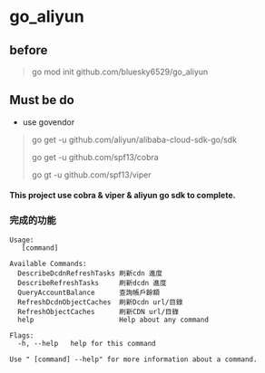 # go_aliyun

## before
> go mod init github.com/bluesky6529/go_aliyun

## Must be do 
+ use govendor
> go get -u github.com/aliyun/alibaba-cloud-sdk-go/sdk
> 
> go get -u github.com/spf13/cobra
>
> go gt -u github.com/spf13/viper

#### This project use cobra & viper & aliyun go sdk to complete.

### 完成的功能
```
Usage:
   [command]

Available Commands:
  DescribeDcdnRefreshTasks 刷新cdn 進度
  DescribeRefreshTasks     刷新dcdn 進度
  QueryAccountBalance      查詢帳戶餘額
  RefreshDcdnObjectCaches  刷新Dcdn url/目錄
  RefreshObjectCaches      刷新CDN url/目錄
  help                     Help about any command

Flags:
  -h, --help   help for this command

Use " [command] --help" for more information about a command.
```
